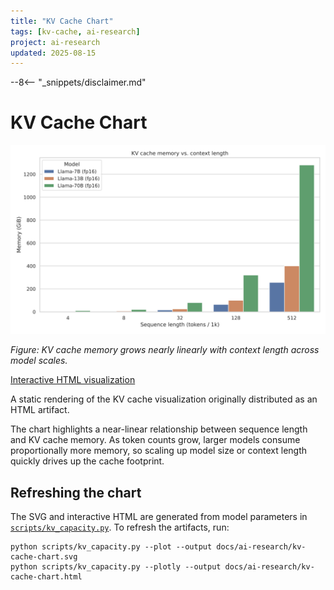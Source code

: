 ```yaml
---
title: "KV Cache Chart"
tags: [kv-cache, ai-research]
project: ai-research
updated: 2025-08-15
---
```


--8<-- "_snippets/disclaimer.md"

# KV Cache Chart

![Bar chart showing token count on the x-axis and KV cache memory (GiB) on the y-axis; memory usage climbs almost linearly so larger models and longer sequences demand substantially more capacity.](kv-cache-chart.svg)

*Figure: KV cache memory grows nearly linearly with context length across model scales.*


[Interactive HTML visualization](kv-cache-chart.html)

A static rendering of the KV cache visualization originally distributed as an HTML artifact.

The chart highlights a near-linear relationship between sequence length and KV cache memory. As token counts grow, larger models consume proportionally more memory, so scaling up model size or context length quickly drives up the cache footprint.

## Refreshing the chart

The SVG and interactive HTML are generated from model parameters in [`scripts/kv_capacity.py`](../../scripts/kv_capacity.py). To refresh the artifacts, run:

```
python scripts/kv_capacity.py --plot --output docs/ai-research/kv-cache-chart.svg
python scripts/kv_capacity.py --plotly --output docs/ai-research/kv-cache-chart.html
```
